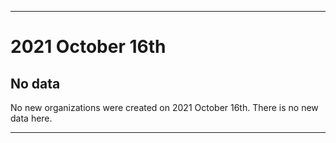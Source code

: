 
***

# 2021 October 16th

## No data

No new organizations were created on 2021 October 16th. There is no new data here.

***
